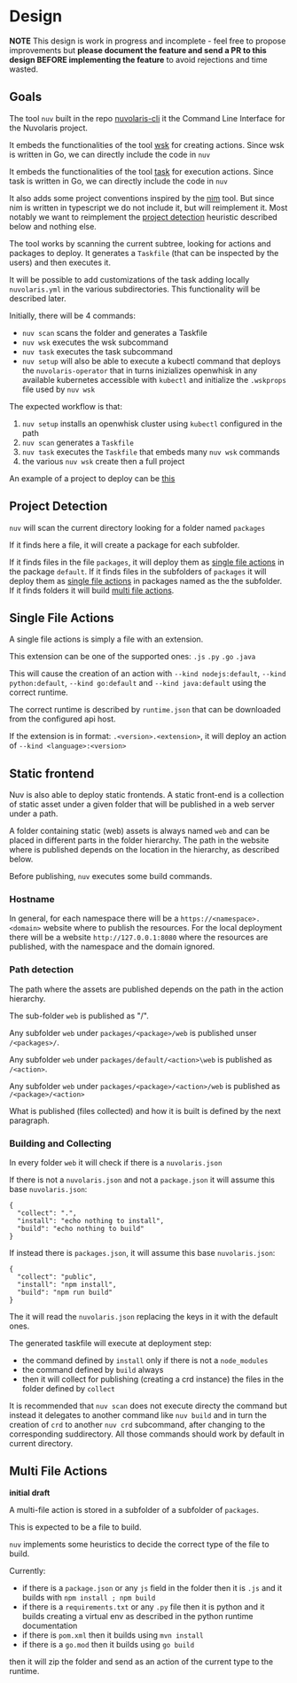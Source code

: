 <!--
  ~ Licensed to the Apache Software Foundation (ASF) under one
  ~ or more contributor license agreements.  See the NOTICE file
  ~ distributed with this work for additional information
  ~ regarding copyright ownership.  The ASF licenses this file
  ~ to you under the Apache License, Version 2.0 (the
  ~ "License"); you may not use this file except in compliance
  ~ with the License.  You may obtain a copy of the License at
  ~
  ~   http://www.apache.org/licenses/LICENSE-2.0
  ~
  ~ Unless required by applicable law or agreed to in writing,
  ~ software distributed under the License is distributed on an
  ~ "AS IS" BASIS, WITHOUT WARRANTIES OR CONDITIONS OF ANY
  ~ KIND, either express or implied.  See the License for the
  ~ specific language governing permissions and limitations
  ~ under the License.
  ~
-->

# Design

**NOTE** This design is work in progress and incomplete - feel free to propose improvements but **please document the feature and send a PR to this design BEFORE implementing the feature** to avoid rejections and time wasted.

## Goals

The tool `nuv` built in the repo [nuvolaris-cli](https://github.com/nuvolaris/nuvolaris-cli) it the Command Line Interface for the Nuvolaris project.

It embeds the functionalities of the tool [wsk](https://github.com/apache/openwhisk-cli) for creating actions. Since wsk is written in Go, we can directly include the code in `nuv`

It embeds the functionalities of the tool [task](https://taskfile.dev) for execution actions. Since task is written in Go, we can directly include the code in `nuv`

It also adds some project conventions inspired by the [nim](https://github.com/nimbella/nimbella-cli) tool. But since nim is written in typescript we do not include it, but will reimplement it. Most notably we want to reimplement the [project detection](#project-detection) heuristic described below and nothing else.

The tool works by scanning the current subtree, looking for actions and packages to deploy. It generates a `Taskfile` (that can be inspected by the users) and then executes it.

It will be possible to add customizations of the task adding locally `nuvolaris.yml` in the various subdirectories. This functionality will be described later.

Initially, there will be 4 commands:

- `nuv scan` scans the folder and generates a Taskfile 
- `nuv wsk` executes the wsk subcommand
- `nuv task` executes the task subcommand
- `nuv setup` will also be able to execute a kubectl command that deploys the `nuvolaris-operator` that in turns inizializes openwhisk in any available kubernetes accessible with `kubectl` and initialize the `.wskprops` file used by `nuv wsk`

The expected workflow is that:
1. `nuv setup` installs an openwhisk cluster using `kubectl` configured in the path
2. `nuv scan` generates a `Taskfile` 
3. `nuv task` executes the `Taskfile` that embeds many `nuv wsk` commands
4. the various `nuv wsk` create then a full project

An example of a project to deploy can be [this](https://github.com/pagopa/io-sdk/tree/master/admin)

## Project Detection
`nuv` will scan the current directory looking for a folder named `packages` 

If it finds here a file, it will create a package for each subfolder.

If it finds files in the file `packages`, it will deploy them as [single file actions](#single-file-actions) in the package `default`. If it finds files in the subfolders of `packages` it will deploy them as [single file actions](#single-file-actions) in packages named as the the subfolder. If it finds folders it will build [multi file actions](#multi-file-actions).

## Single File Actions

A single file actions is simply a file with an extension.

This extension can be one of the supported ones: `.js`  `.py` `.go` `.java` 

This will cause the creation of an action with `--kind nodejs:default`, `--kind python:default`, `--kind go:default` and `--kind java:default` using the correct runtime.

The correct runtime is described by `runtime.json` that can be downloaded from the configured api host.

If the extension is in format:  `.<version>.<extension>`, it will deploy an action of  `--kind <language>:<version>`

## Static frontend

Nuv is also able to deploy static frontends. A static front-end is a collection of static asset under a given folder that will be published in a web server under a path. 

A folder containing static (web) assets is always named `web` and can be placed in different parts in the folder hierarchy. The path in the website where is published depends on the location in the hierarchy, as described below.

Before publishing, `nuv` executes some build commands.

### Hostname

In general, for each namespace there will be a `https://<namespace>.<domain>` website where to publish the resources. For the local deployment there will be a website `http://127.0.0.1:8080` where the resources are published, with the namespace and the domain ignored.

### Path detection

The path where the assets are published depends on the path in the action hierarchy.

The sub-folder `web` is published as "/".

Any subfolder `web` under `packages/<package>/web` is published unser `/<packages>/`.

Any subfolder `web` under `packages/default/<action>\web` is published as `/<action>`.

Any subfolder `web` under `packages/<package>/<action>/web` is published as `/<package>/<action>`

What is published (files collected) and how it is built is defined by the next paragraph.

### Building and Collecting

In every folder `web` it will check if there is a `nuvolaris.json`

If there is not a `nuvolaris.json` and not a `package.json` it will assume this base `nuvolaris.json`:

```
{
  "collect": ".",
  "install": "echo nothing to install",
  "build": "echo nothing to build"
}
```

If instead there is `packages.json`, it will assume this base `nuvolaris.json`:

```
{
  "collect": "public",
  "install": "npm install",
  "build": "npm run build"
}
```

The it will read the `nuvolaris.json` replacing the keys in it with the default ones.

The generated taskfile will execute at deployment step:

- the command defined by `install` only if there is not a `node_modules`
- the command defined by `build` always
- then it will collect for publishing (creating a crd instance) the files in the folder defined by `collect`

It is recommended that `nuv scan` does not execute directy the command but instead it delegates to another command like `nuv build` and in turn the creation of `crd` to another `nuv crd` subcommand, after changing to the corresponding suddirectory. All those commands should work by default in current directory. 




## Multi File Actions

**initial draft**

A multi-file action is stored in a subfolder of a subfolder of `packages`.

This is expected to be a file to build.

`nuv` implements some heuristics to decide the correct type of the file to build.

Currently:

- if there is a `package.json`  or any `js` field in the folder then it is  `.js` and it builds with `npm install ; npm build`
- if there is a `requirements.txt` or any `.py` file then it is python and it builds creating a virtual env as described in the python runtime documentation
- if there is `pom.xml` then it builds using `mvn install`
- if there is a `go.mod` then it builds using `go build`

then it will zip the folder and send as an action of the current type to the runtime.







